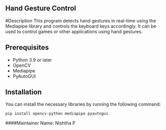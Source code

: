 ## Hand Gesture Control

#Description
This program detects hand gestures in real-time using the Mediapipe library and controls the keyboard keys accordingly. It can be used to control games or other applications using hand gestures.

## Prerequisites

* Python 3.9 or later
* OpenCV
* Mediapipe
* PyAutoGUI

## Installation

You can install the necessary libraries by running the following command:

```
pip install opencv-python mediapipe pyautogui
```
####Maintainer Name: Nishtha P
